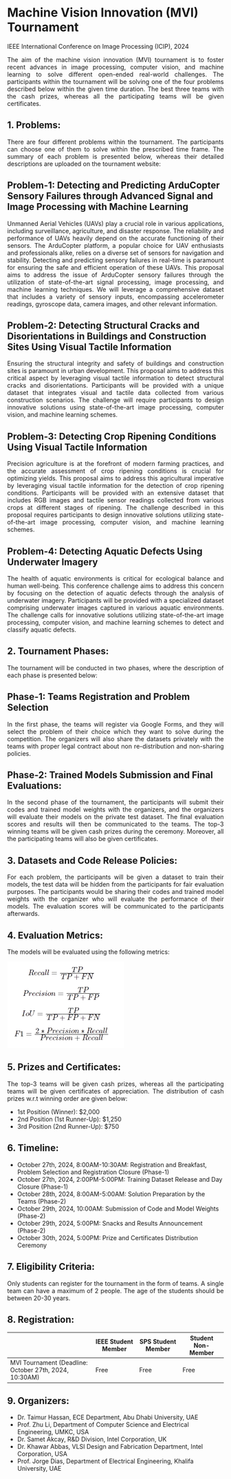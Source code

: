 # Machine Vision Innovation (MVI) Tournament
IEEE International Conference on Image Processing (ICIP), 2024

<p align="justify">
The aim of the machine vision innovation (MVI) tournament is to foster recent advances in image processing, computer vision, and machine learning to solve different open-ended real-world challenges. The participants within the tournament will be solving one of the four problems described below within the given time duration. The best three teams with the cash prizes, whereas all the participating teams will be given certificates. 
</p>

## 1. Problems:
<p align="justify">
There are four different problems within the tournament. The participants can choose one of them to solve within the prescribed time frame. The summary of each problem is presented below, whereas their detailed descriptions are uploaded on the tournament website:
</p>  

## Problem-1: Detecting and Predicting ArduCopter Sensory Failures through Advanced Signal and Image Processing with Machine Learning
<p align="justify">
Unmanned Aerial Vehicles (UAVs) play a crucial role in various applications, including surveillance, agriculture, and disaster response. The reliability and performance of UAVs heavily depend on the accurate functioning of their sensors. The ArduCopter platform, a popular choice for UAV enthusiasts and professionals alike, relies on a diverse set of sensors for navigation and stability. Detecting and predicting sensory failures in real-time is paramount for ensuring the safe and efficient operation of these UAVs.
This proposal aims to address the issue of ArduCopter sensory failures through the utilization of state-of-the-art signal processing, image processing, and machine learning techniques. We will leverage a comprehensive dataset that includes a variety of sensory inputs, encompassing accelerometer readings, gyroscope data, camera images, and other relevant information.
</p>  

## Problem-2: Detecting Structural Cracks and Disorientations in Buildings and Construction Sites Using Visual Tactile Information
<p align="justify">
Ensuring the structural integrity and safety of buildings and construction sites is paramount in urban development. This proposal aims to address this critical aspect by leveraging visual tactile information to detect structural cracks and disorientations. Participants will be provided with a unique dataset that integrates visual and tactile data collected from various construction scenarios. The challenge will require participants to design innovative solutions using state-of-the-art image processing, computer vision, and machine learning schemes.
</p>  

## Problem-3: Detecting Crop Ripening Conditions Using Visual Tactile Information
<p align="justify">
Precision agriculture is at the forefront of modern farming practices, and the accurate assessment of crop ripening conditions is crucial for optimizing yields. This proposal aims to address this agricultural imperative by leveraging visual tactile information for the detection of crop ripening conditions. Participants will be provided with an extensive dataset that includes RGB images and tactile sensor readings collected from various crops at different stages of ripening. The challenge described in this proposal requires participants to design innovative solutions utilizing state-of-the-art image processing, computer vision, and machine learning schemes.
</p>  

## Problem-4: Detecting Aquatic Defects Using Underwater Imagery
<p align="justify">
The health of aquatic environments is critical for ecological balance and human well-being. This conference challenge aims to address this concern by focusing on the detection of aquatic defects through the analysis of underwater imagery. Participants will be provided with a specialized dataset comprising underwater images captured in various aquatic environments. The challenge calls for innovative solutions utilizing state-of-the-art image processing, computer vision, and machine learning schemes to detect and classify aquatic defects.
</p>  

## 2. Tournament Phases:
<p align="justify">
The tournament will be conducted in two phases, where the description of each phase is presented below:
</p>  

## Phase-1: Teams Registration and Problem Selection
<p align="justify">
In the first phase, the teams will register via Google Forms, and they will select the problem of their choice which they want to solve during the competition. The organizers will also share the datasets privately with the teams with proper legal contract about non re-distribution and non-sharing policies.
</p>

## Phase-2: Trained Models Submission and Final Evaluations:
<p align="justify">
In the second phase of the tournament, the participants will submit their codes and trained model weights with the organizers, and the organizers will evaluate their models on the private test dataset. The final evaluation scores and results will then be communicated to the teams. The top-3 winning teams will be given cash prizes during the ceremony. Moreover, all the participating teams will also be given certificates.
</p>  

## 3. Datasets and Code Release Policies:
<p align="justify">
For each problem, the participants will be given a dataset to train their models, the test data will be hidden from the participants for fair evaluation purposes. The participants would be sharing their codes and trained model weights with the organizer who will evaluate the performance of their models. The evaluation scores will be communicated to the participants afterwards.
</p>

## 4. Evaluation Metrics:
<p align="justify">
The models will be evaluated using the following metrics:
</p>  

![Metrics](images/metrics.png)

## 5. Prizes and Certificates:
<p align="justify">
The top-3 teams will be given cash prizes, whereas all the participating teams will be given certificates of appreciation. The distribution of cash prizes w.r.t winning order are given below:
</p>

- 1st Position (Winner): $2,000
- 2nd Position (1st Runner-Up): $1,250
- 3rd Position (2nd Runner-Up): $750

## 6. Timeline:

- October 27th, 2024, 8:00AM-10:30AM: Registration and Breakfast, Problem Selection and Registration Closure (Phase-1)
- October 27th, 2024, 2:00PM-5:00PM: Training Dataset Release and Day Closure (Phase-1)
- October 28th, 2024, 8:00AM-5:00AM: Solution Preparation by the Teams (Phase-2)
- October 29th, 2024, 10:00AM: Submission of Code and Model Weights (Phase-2)
- October 29th, 2024, 5:00PM: Snacks and Results Announcement (Phase-2)
- October 30th, 2024, 5:00PM: Prize and Certificates Distribution Ceremony 

## 7. Eligibility Criteria:
<p align="justify">
Only students can register for the tournament in the form of teams. A single team can have a maximum of 2 people. The age of the students should be between 20-30 years. 
</p>

## 8. Registration:

|   | IEEE Student Member | SPS Student Member | Student Non-Member |
| ------------- | ------------- | ------------- | ------------- |
| MVI Tournament (Deadline: October 27th, 2024, 10:30AM)  | Free  | Free  | Free  |

## 9. Organizers:

- Dr. Taimur Hassan, ECE Department, Abu Dhabi University, UAE
- Prof. Zhu Li, Department of Computer Science and Electrical Engineering, UMKC, USA
- Dr. Samet Akcay, R&D Division, Intel Corporation, UK
- Dr. Khawar Abbas, VLSI Design and Fabrication Department, Intel Corporation, USA
- Prof. Jorge Dias, Department of Electrical Engineering, Khalifa University, UAE
 

